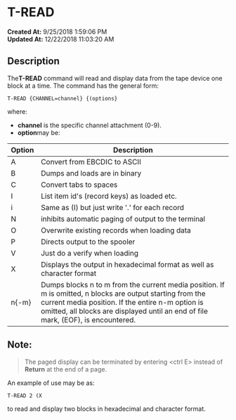 # T-READ

**Created At:** 9/25/2018 1:59:06 PM  
**Updated At:** 12/22/2018 11:03:20 AM  


## Description 

The**T-READ** command will read and display data from the tape device one block at a time. The command has the general form:

```
T-READ {CHANNEL=channel} {(options}
```

where:

- **channel** is the specific channel attachment (0-9).
- **option**may be:



| Option<br> | Description<br> |
| --- | --- |
| A<br> | Convert from EBCDIC to ASCII<br> |
| B<br> | Dumps and loads are in binary<br> |
| C<br> | Convert tabs to spaces<br> |
| I<br> | List item id's (record keys) as loaded etc.<br> |
| i<br> | Same as (I) but just write '.' for each record<br> |
| N<br> | inhibits automatic paging of output to the terminal<br> |
| O<br> | Overwrite existing records when loading data<br> |
| P<br> | Directs output to the spooler<br> |
| V<br> | Just do a verify when loading<br> |
| X<br> | Displays the output in hexadecimal format as well as character format<br> |
| n{-m}<br> | Dumps blocks n to m from the current media position. If m is omitted, n blocks are output starting from the current media position. If the entire n-m option is omitted, all blocks are displayed until an end of file mark, (EOF), is encountered.<br> |




## Note: 


> The paged display can be terminated by entering &lt;ctrl E&gt; instead of **Return** at the end of a page.




An example of use may be as:

```
T-READ 2 (X
```

to read and display two blocks in hexadecimal and character format.

